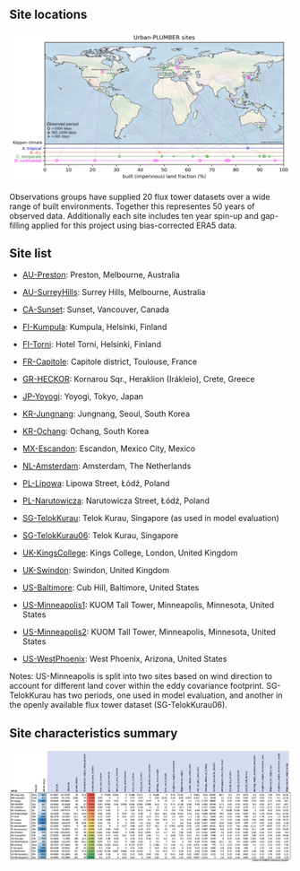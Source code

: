## Site locations

[![Location](/img/included_sites.jpg)](/img/included_sites.jpg)

Observations groups have supplied 20 flux tower datasets over a wide range of built environments. 
Together this representes 50 years of observed data. 
Additionally each site includes ten year spin-up and gap-filling applied for this project using bias-corrected ERA5 data.

## Site list
 - [AU-Preston](./AU-Preston): Preston, Melbourne, Australia 

 - [AU-SurreyHills](./AU-SurreyHills): Surrey Hills, Melbourne, Australia 

 - [CA-Sunset](./CA-Sunset): Sunset, Vancouver, Canada 

 - [FI-Kumpula](./FI-Kumpula): Kumpula, Helsinki, Finland 

 - [FI-Torni](./FI-Torni): Hotel Torni, Helsinki, Finland 

 - [FR-Capitole](./FR-Capitole): Capitole district, Toulouse, France 

 - [GR-HECKOR](./GR-HECKOR): Kornarou Sqr., Heraklion (Irákleio), Crete, Greece 

 - [JP-Yoyogi](./JP-Yoyogi): Yoyogi, Tokyo, Japan 

 - [KR-Jungnang](./KR-Jungnang): Jungnang, Seoul, South Korea 

 - [KR-Ochang](./KR-Ochang): Ochang, South Korea 

 - [MX-Escandon](./MX-Escandon): Escandon, Mexico City, Mexico 

 - [NL-Amsterdam](./NL-Amsterdam): Amsterdam, The Netherlands 

 - [PL-Lipowa](./PL-Lipowa): Lipowa Street, Łódź, Poland 

 - [PL-Narutowicza](./PL-Narutowicza): Narutowicza Street, Łódź, Poland 

 - [SG-TelokKurau](./SG-TelokKurau): Telok Kurau, Singapore (as used in model evaluation)

 - [SG-TelokKurau06](./SG-TelokKurau06): Telok Kurau, Singapore

 - [UK-KingsCollege](./UK-KingsCollege): Kings College, London, United Kingdom 

 - [UK-Swindon](./UK-Swindon): Swindon, United Kingdom 

 - [US-Baltimore](./US-Baltimore): Cub Hill, Baltimore, United States 

 - [US-Minneapolis1](./US-Minneapolis1): KUOM Tall Tower, Minneapolis, Minnesota, United States 

 - [US-Minneapolis2](./US-Minneapolis2): KUOM Tall Tower, Minneapolis, Minnesota, United States 

 - [US-WestPhoenix](./US-WestPhoenix): West Phoenix, Arizona, United States


Notes: US-Minneapolis is split into two sites based on wind direction to account for different land cover within the eddy covariance footprint.
SG-TelokKurau has two periods, one used in model evaluation, and another in the openly available flux tower dataset (SG-TelokKurau06).

## Site characteristics summary

[![Characteristics](/img/00_SiteList.jpg)](/img/00_SiteList.jpg)

